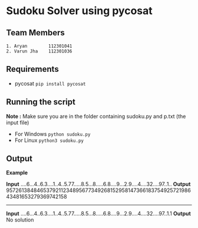 # Sudoku Solver using pycosat
## Team Members
    1. Aryan        112301041
    2. Varun Jha    112301036

## Requirements 

- pycosat
    `pip install pycosat`

## Running the script
**Note :** Make sure you are in the folder containing sudoku.py and p.txt (the input file)
- For Windows `python sudoku.py`
- For Linux `python3 sudoku.py`

## Output

**Example**

**Input** 
....6...4..6.3....1..4..5.77.....8.5...8.....6.8....9...2.9....4....32....97..1..
**Output**
957261384846537921123489567734926815295814736618375492572198643481653279369742158

***

**Input**
....6...4..6.3....1..4..5.77.....8.5...8.....6.8....9...2.9....4....32....97..1.1
**Output**
No solution

